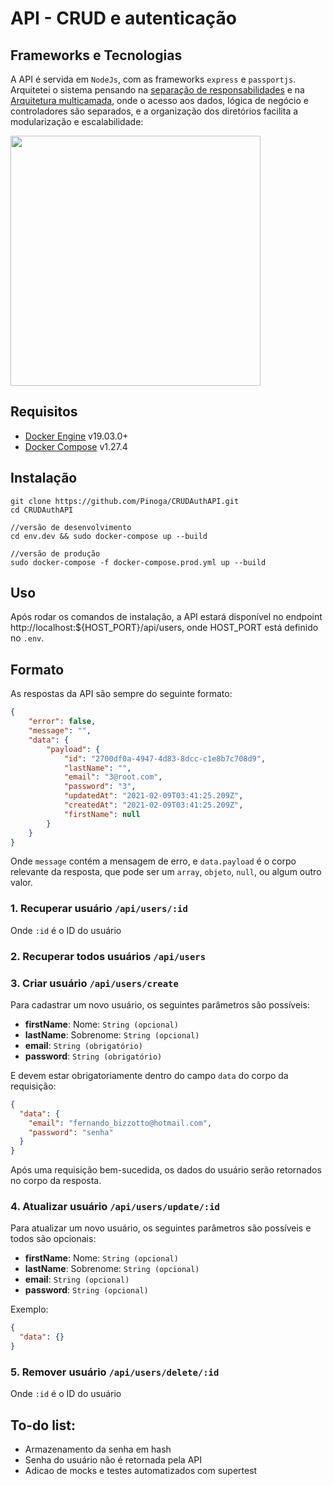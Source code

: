 # API - CRUD e autenticação

## Frameworks e Tecnologias
A API é servida em `NodeJs`, com as frameworks `express` e `passportjs`. 
Arquitetei o sistema pensando na [separação de responsabilidades](https://pt.stackoverflow.com/questions/417198/o-que-%C3%A9-separa%C3%A7%C3%A3o-de-interesses-soc-separation-of-concerns#:~:text=A%20Separa%C3%A7%C3%A3o%20de%20Responsabilidades%20%C3%A9,sejam%20respons%C3%A1veis%20por%20responsabilidades%20distintas.) e na [Arquitetura multicamada](https://pt.wikipedia.org/wiki/Arquitetura_multicamada), onde o acesso aos dados, lógica de negócio e controladores são separados, e a organização dos diretórios facilita a modularização e escalabilidade:

  <img src=https://i.imgur.com/mdEazH6.png width=400>



## Requisitos
- [Docker Engine](https://docs.docker.com/engine/install/ubuntu/) v19.03.0+
- [Docker Compose](https://docs.docker.com/compose/install/) v1.27.4

## Instalação
```
git clone https://github.com/Pinoga/CRUDAuthAPI.git
cd CRUDAuthAPI

//versão de desenvolvimento
cd env.dev && sudo docker-compose up --build

//versão de produção
sudo docker-compose -f docker-compose.prod.yml up --build
```

## Uso
Após rodar os comandos de instalação, a API estará disponível no endpoint http://localhost:${HOST_PORT}/api/users, onde HOST_PORT está definido no `.env`.

## Formato
As respostas da API são sempre do seguinte formato:

```json
{
    "error": false,
    "message": "",
    "data": {
        "payload": {
            "id": "2700df0a-4947-4d83-8dcc-c1e8b7c708d9",
            "lastName": "",
            "email": "3@root.com",
            "password": "3",
            "updatedAt": "2021-02-09T03:41:25.209Z",
            "createdAt": "2021-02-09T03:41:25.209Z",
            "firstName": null
        }
    }
}
```
Onde `message` contém a mensagem de erro, e `data.payload` é o corpo relevante da resposta, que pode ser um `array`, `objeto`, `null`, ou algum outro valor.

### 1. Recuperar usuário `/api/users/:id`

  Onde `:id` é o ID do usuário

### 2. Recuperar todos usuários `/api/users`

### 3. Criar usuário `/api/users/create`
  
  Para cadastrar um novo usuário, os seguintes parâmetros são possíveis:
  - **firstName**: Nome: `String (opcional)`
  - **lastName**: Sobrenome: `String (opcional)`
  - **email**: `String (obrigatório)`
  - **password**: `String (obrigatório)`

  E devem estar obrigatoriamente dentro do campo `data` do corpo da requisição:
  ```json
  {
    "data": {
      "email": "fernando_bizzotto@hotmail.com",
      "password": "senha"
    }
  }
  ```
  Após uma requisição bem-sucedida, os dados do usuário serão retornados no corpo da resposta.
  
### 4. Atualizar usuário `/api/users/update/:id`

  Para atualizar um novo usuário, os seguintes parâmetros são possíveis e todos são opcionais:
  - **firstName**: Nome: `String (opcional)`
  - **lastName**: Sobrenome: `String (opcional)`
  - **email**: `String (opcional)`
  - **password**: `String (opcional)`
  
  Exemplo:
  ```json
  {
    "data": {}
  }
  ```
  
### 5. Remover usuário `/api/users/delete/:id`

  Onde `:id` é o ID do usuário
    

## To-do list:

  - Armazenamento da senha em hash
  - Senha do usuário não é retornada pela API
  - Adicao de mocks e testes automatizados com supertest
